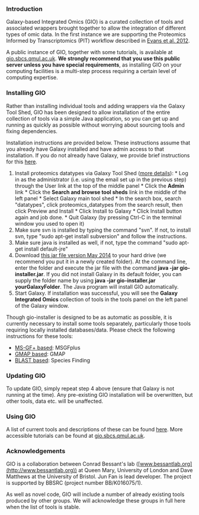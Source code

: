 ### Introduction ###
Galaxy-based Integrated Omics (GIO) is a curated collection of tools and associated wrappers brought together to allow the integration of different types of omic data. In the first instance we are supporting the Proteomics Informed by Transcriptomics (PIT) workflow described in [Evans et al. 2012](http://www.ncbi.nlm.nih.gov/pubmed/23142869).

A public instance of GIO, together with some tutorials, is available at [gio.sbcs.qmul.ac.uk](http://gio.sbcs.qmul.ac.uk). **We strongly recommend that you use this public server unless you have special requirements**, as installing GIO on your computing facilities is a multi-step process requiring a certain level of computing expertise.

### Installing GIO ###
Rather than installing individual tools and adding wrappers via the Galaxy Tool Shed, GIO has been designed to allow installation of the entire collection of tools via a simple Java application, so you can get up and running as quickly as possible without worrying about sourcing tools and fixing dependencies.

Installation instructions are provided below. These instructions assume that you already have Galaxy installed and have admin access to that installation. If you do not already have Galaxy, we provide brief instructions for this [here](InstallingGalaxy.md).

  1. Install proteomics datatypes via Galaxy Tool Shed ([more details](http://wiki.galaxyproject.org/InstallingRepositoriesToGalaxy#Installing_Galaxy_tool_shed_repository_tools_into_a_local_Galaxy_instance)):
    * Log in as the administrator (i.e. using the email set up in the previous step) through the User link at the top of the middle panel
    * Click the **Admin** link
    * Click the **Search and browse tool sheds** link in the middle of the left panel
    * Select Galaxy main tool shed
    * In the search box, search "datatypes", click proteomics\_datatypes from the search result, then click Preview and Install
    * Click Install to Galaxy
    * Click Install button again and job done.
    * Quit Galaxy (by pressing Ctrl-C in the terminal window you used to open it)
  1. Make sure svn is installed by typing the command "svn". If not, to install svn, type "sudo apt-get install subversion" and follow the instructions.
  1. Make sure java is installed as well, if not, type the command "sudo apt-get install default-jre"
  1. Download [this jar file version May 2014](https://docs.google.com/file/d/0B_j7lMeFkAWYWHZMNzkxbnAwNk0/) to your hard drive (we recommend you put it in a newly created folder). At the command line, enter the folder and execute the jar file with the command **java -jar gio-installer.jar**. If you did not install Galaxy in its default folder, you can supply the folder name by using **java -jar gio-installer.jar yourGalaxyFolder**. The Java program will install GIO automatically.
  1. Start Galaxy. If installation was successful, you will see the **Galaxy Integrated Omics** collection of tools in the tools panel on the left panel of the Galaxy window.

Though gio-installer is designed to be as automatic as possible, it is currently necessary to install some tools separately, particularly those tools requiring locally installed databases/data. Please check the following instructions for these tools:
  * [MS-GF+ based](SetupMSGFplus.md): MSGFplus
  * [GMAP based](SetupGMAP.md): GMAP
  * [BLAST based](SetupBLAST.md): Species Finding

### Updating GIO ###
To update GIO, simply repeat step 4 above (ensure that Galaxy is not running at the time). Any pre-existing GIO installation will be overwritten, but other tools, data etc. will be unaffected.

### Using GIO ###
A list of current tools and descriptions of these can be found [here](document.md). More accessible tutorials can be found at [gio.sbcs.qmul.ac.uk](http://gio.sbcs.qmul.ac.uk).

### Acknowledgements ###
GIO is a collaboration between Conrad Bessant's lab ([www.bessantlab.org](http://www.bessantlab.org)) at Queen Mary, University of London and Dave Matthews at the University of Bristol. Jun Fan is lead developer. The project is supported by BBSRC (project number BB/K016075/1).

As well as novel code, GIO will include a number of already existing tools produced by other groups. We will acknowledge these groups in full here when the list of tools is stable.